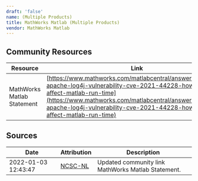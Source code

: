 ```yaml
---
draft: 'false'
name: (Multiple Products)
title: MathWorks Matlab (Multiple Products)
vendor: MathWorks Matlab
---
```



## Community Resources
| Resource | Link |
| --- | --- |
| MathWorks Matlab Statement | [https://www.mathworks.com/matlabcentral/answers/1610640-apache-log4j-vulnerability-cve-2021-44228-how-does-it-affect-matlab-run-time](https://www.mathworks.com/matlabcentral/answers/1610640-apache-log4j-vulnerability-cve-2021-44228-how-does-it-affect-matlab-run-time) |


## Sources
| Date | Attribution | Description |
| --- | --- | --- |
| 2022-01-03 12:43:47 | [NCSC-NL](https://github.com/NCSC-NL/log4shell/blob/main/software/README.md) | Updated community link MathWorks Matlab Statement.  |
